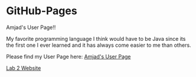 # GitHub-Pages

Amjad's User Page!!

My favorite programming language I think would have to be Java since its the first one I ever learned and it has always come easier to me than others.

Please find my User Page here: 
[Amjad's User Page](https://amjadalomar.github.io/GitHub-Pages/)

[Lab 2 Website](https://amjadalomar.github.io/Lab2/)
